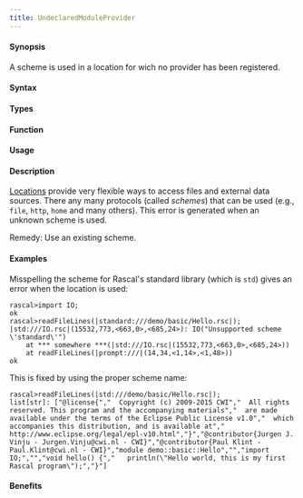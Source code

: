 ```yaml
---
title: UndeclaredModuleProvider
---
```


#### Synopsis

A scheme is used in a location for wich no provider has been registered.

#### Syntax

#### Types

#### Function
       
#### Usage

#### Description

[Locations](/docs/Rascal/Expressions/Values/Location) provide very flexible ways to access files and external data sources.
There any many protocols (called _schemes_) that can be used (e.g., `file`, `http`, `home` and many others).
This error is generated when an unknown scheme is used.

Remedy: Use an existing scheme.

#### Examples

Misspelling the scheme for Rascal's standard library (which is `std`) gives an error when the location is used:

```rascal-shell
rascal>import IO;
ok
rascal>readFileLines(|standard:///demo/basic/Hello.rsc|);
|std:///IO.rsc|(15532,773,<663,0>,<685,24>): IO("Unsupported scheme \'standard\'")
	at *** somewhere ***(|std:///IO.rsc|(15532,773,<663,0>,<685,24>))
	at readFileLines(|prompt:///|(14,34,<1,14>,<1,48>))
ok
```
This is fixed by using the proper scheme name:

```rascal-shell
rascal>readFileLines(|std:///demo/basic/Hello.rsc|);
list[str]: ["@license{","  Copyright (c) 2009-2015 CWI","  All rights reserved. This program and the accompanying materials","  are made available under the terms of the Eclipse Public License v1.0","  which accompanies this distribution, and is available at","  http://www.eclipse.org/legal/epl-v10.html","}","@contributor{Jurgen J. Vinju - Jurgen.Vinju@cwi.nl - CWI}","@contributor{Paul Klint - Paul.Klint@cwi.nl - CWI}","module demo::basic::Hello","","import IO;","","void hello() {","   println(\"Hello world, this is my first Rascal program\");","}"]
```

#### Benefits


